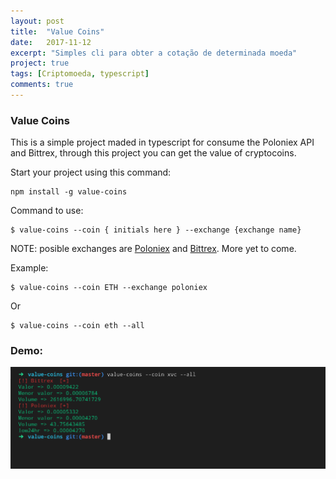 ```yaml
---
layout: post
title:  "Value Coins"
date:   2017-11-12
excerpt: "Simples cli para obter a cotação de determinada moeda"
project: true
tags: [Criptomoeda, typescript]
comments: true
---
```


### Value Coins

This is a simple project maded in typescript for consume the Poloniex API and Bittrex,
through this project you can get the value of cryptocoins.

Start your project using this command:
```
npm install -g value-coins
```

Command to use:
```
$ value-coins --coin { initials here } --exchange {exchange name}
```

NOTE: posible exchanges are [Poloniex](https://poloniex.com/exchange) and [Bittrex](https://bittrex.com/Home/Markets). More yet to come.

Example:
```
$ value-coins --coin ETH --exchange poloniex
```
Or
```
$ value-coins --coin eth --all 
```


### Demo:
![demo](/images/demoValueCoins.png)